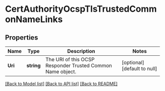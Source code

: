 # CertAuthorityOcspTlsTrustedCommonNameLinks

## Properties
Name | Type | Description | Notes
------------ | ------------- | ------------- | -------------
**Uri** | **string** | The URI of this OCSP Responder Trusted Common Name object. | [optional] [default to null]

[[Back to Model list]](../README.md#documentation-for-models) [[Back to API list]](../README.md#documentation-for-api-endpoints) [[Back to README]](../README.md)

